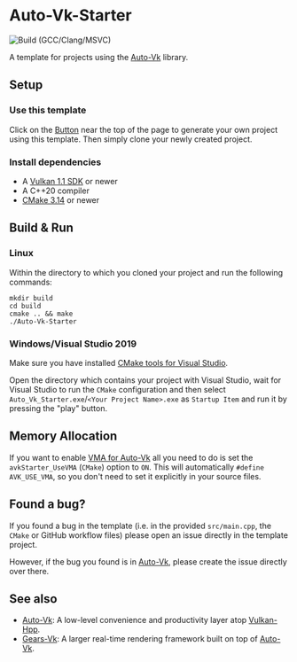 # Auto-Vk-Starter
![Build (GCC/Clang/MSVC)](https://github.com/lHerzberger/Auto-Vk-Starter/workflows/Build%20(GCC/Clang/MSVC)/badge.svg)

A template for projects using the [Auto-Vk](https://github.com/cg-tuwien/Auto-Vk) library.

## Setup

### Use this template
Click on the [Button](https://github.com/lHerzberger/Auto-Vk-Starter/generate) near the top of the page to generate your own project using this template.
Then simply clone your newly created project.

### Install dependencies
* A [Vulkan 1.1 SDK](https://vulkan.lunarg.com/sdk/home) or newer
* A C++20 compiler
* [CMake 3.14](https://cmake.org/) or newer

## Build & Run

### Linux
Within the directory to which you cloned your project and run the following commands:
```
mkdir build
cd build
cmake .. && make
./Auto-Vk-Starter
```

### Windows/Visual Studio 2019
Make sure you have installed [CMake tools for Visual Studio](https://docs.microsoft.com/en-us/cpp/build/cmake-projects-in-visual-studio?view=msvc-160#installation).

Open the directory which contains your project with Visual Studio, wait for Visual Studio to run the `CMake` configuration and then select `Auto_Vk_Starter.exe`/`<Your Project Name>.exe` as `Startup Item` and run it by pressing the "play" button.

## Memory Allocation
If you want to enable [VMA for Auto-Vk](https://github.com/cg-tuwien/Auto-Vk#memory-allocation) all you need to do is set the `avkStarter_UseVMA` (`CMake`) option to `ON`.
This will automatically `#define AVK_USE_VMA`, so you don't need to set it explicitly in your source files.

## Found a bug?
If you found a bug in the template (i.e. in the provided `src/main.cpp`, the `CMake` or GitHub workflow files) please open an issue directly in the template project.

However, if the bug you found is in [Auto-Vk](https://github.com/cg-tuwien/Auto-Vk), please create the issue directly over there.

## See also
* [Auto-Vk](https://github.com/cg-tuwien/Auto-Vk): A low-level convenience and productivity layer atop [Vulkan-Hpp](https://github.com/KhronosGroup/Vulkan-Hpp).
* [Gears-Vk](https://github.com/cg-tuwien/Gears-Vk): A larger real-time rendering framework built on top of [Auto-Vk](https://github.com/cg-tuwien/Auto-Vk).
